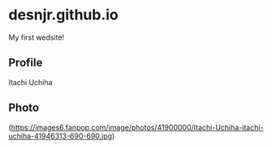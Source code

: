 # desnjr.github.io

My first wedsite!

## Profile

Itachi Uchiha

## Photo

(https://images6.fanpop.com/image/photos/41900000/Itachi-Uchiha-itachi-uchiha-41946313-690-690.jpg)
